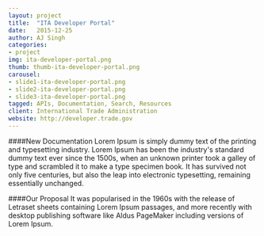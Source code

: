 ```yaml
---
layout: project
title:  "ITA Developer Portal"
date:   2015-12-25 
author: AJ Singh
categories:
- project
img: ita-developer-portal.png
thumb: thumb-ita-developer-portal.png
carousel:
- slide1-ita-developer-portal.png
- slide2-ita-developer-portal.png
- slide3-ita-developer-portal.png
tagged: APIs, Documentation, Search, Resources
client: International Trade Administration
website: http://developer.trade.gov
---
```

####New Documentation
Lorem Ipsum is simply dummy text of the printing and typesetting industry. Lorem Ipsum has been the industry's standard dummy text ever since the 1500s, when an unknown printer took a galley of type and scrambled it to make a type specimen book. It has survived not only five centuries, but also the leap into electronic typesetting, remaining essentially unchanged.

####Our Proposal
It was popularised in the 1960s with the release of Letraset sheets containing Lorem Ipsum passages, and more recently with desktop publishing software like Aldus PageMaker including versions of Lorem Ipsum.

